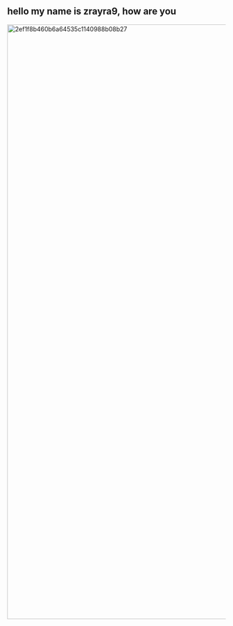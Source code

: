 ## hello my name is zrayra9, how are you

<!--
**L0BA/L0BA** is a ✨ _special_ ✨ repository because its `README.md` (this file) appears on your GitHub profile.

Here are some ideas to get you started:

- 🔭 I’m currently working on ...
- 🌱 I’m currently learning ...
- 👯 I’m looking to collaborate on ...
- 🤔 I’m looking for help with ...
- 💬 Ask me about ...
- 📫 How to reach me: ...
- 😄 Pronouns: ...
- ⚡ Fun fact: ...
-->
<img width="1443" height="1371" alt="2ef1f8b460b6a64535c1140988b08b27" src="https://github.com/user-attachments/assets/5a8e477c-92e7-4ccb-99f7-7c6bf9fd6654" />
